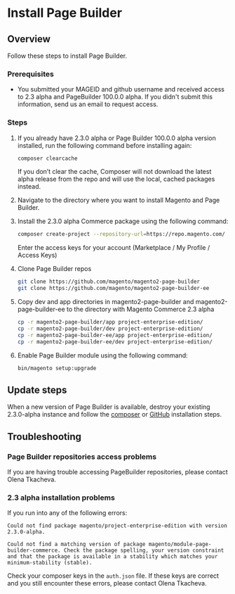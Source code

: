 # Install Page Builder

<!-- {% raw %} -->

## Overview

Follow these steps to install Page Builder.

### Prerequisites

* You submitted your MAGEID and github username and received access to 2.3 alpha and PageBuilder 100.0.0 alpha.
  If you didn't submit this information, send us an email to request access.

### Steps

1. If you already have 2.3.0 alpha or Page Builder 100.0.0 alpha version installed, run the following command before installing again:
    ``` sh
    composer clearcache
    ```
    If you don’t clear the cache, Composer will not download the latest alpha release from the repo and will use the local, cached packages instead.
2. Navigate to the directory where you want to install Magento and Page Builder.
3. Install the 2.3.0 alpha Commerce package using the following command: 
    ``` sh
    composer create-project --repository-url=https://repo.magento.com/ magento/project-enterprise-edition:^2.3.0-alpha72
    ```

    Enter the access keys for your account (Marketplace / My Profile / Access Keys)
4. Clone Page Builder repos
    ``` sh
    git clone https://github.com/magento/magento2-page-builder
    git clone https://github.com/magento/magento2-page-builder-ee
    ```
5. Copy dev and app directories in magento2-page-builder and magento2-page-builder-ee to the directory with Magento Commerce 2.3 alpha
    ``` sh
    cp -r magento2-page-builder/app project-enterprise-edition/
    cp -r magento2-page-builder/dev project-enterprise-edition/
    cp -r magento2-page-builder-ee/app project-enterprise-edition/
    cp -r magento2-page-builder-ee/dev project-enterprise-edition/
    ```
6. Enable Page Builder module using the following command:
    ``` sh
    bin/magento setup:upgrade
    ```

## Update steps

When a new version of Page Builder is available, destroy your existing 2.3.0-alpha instance and follow the [composer](install-pagebuilder.md#composer-installation) or [GitHub](install-pagebuilder.md#github-installation) installation steps.

## Troubleshooting

### Page Builder repositories access problems

If you are having trouble accessing PageBuilder repositories, please contact Olena Tkacheva.

### 2.3 alpha installation problems

If you run into any of the following errors:

```shell
Could not find package magento/project-enterprise-edition with version 2.3.0-alpha.
```

```shell
Could not find a matching version of package magento/module-page-builder-commerce. Check the package spelling, your version constraint and that the package is available in a stability which matches your minimum-stability (stable).
```

Check your composer keys in the `auth.json` file.
If these keys are correct and you still encounter these errors, please contact Olena Tkacheva.


<!-- {% endraw %} -->
